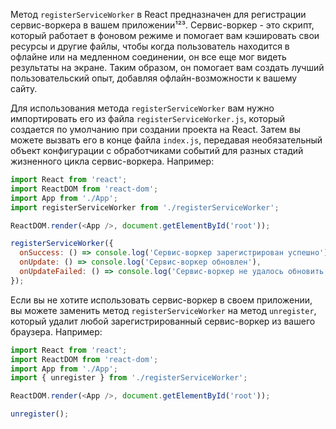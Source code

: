 Метод `registerServiceWorker` в React предназначен для регистрации сервис-воркера в вашем приложении¹²³. Сервис-воркер - это скрипт, который работает в фоновом режиме и помогает вам кэшировать свои ресурсы и другие файлы, чтобы когда пользователь находится в офлайне или на медленном соединении, он все еще мог видеть результаты на экране. Таким образом, он помогает вам создать лучший пользовательский опыт, добавляя офлайн-возможности к вашему сайту.

Для использования метода `registerServiceWorker` вам нужно импортировать его из файла `registerServiceWorker.js`, который создается по умолчанию при создании проекта на React. Затем вы можете вызвать его в конце файла `index.js`, передавая необязательный объект конфигурации с обработчиками событий для разных стадий жизненного цикла сервис-воркера. Например:

```js
import React from 'react';
import ReactDOM from 'react-dom';
import App from './App';
import registerServiceWorker from './registerServiceWorker';

ReactDOM.render(<App />, document.getElementById('root'));

registerServiceWorker({
  onSuccess: () => console.log('Сервис-воркер зарегистрирован успешно'),
  onUpdate: () => console.log('Сервис-воркер обновлен'),
  onUpdateFailed: () => console.log('Сервис-воркер не удалось обновить')
});
```

Если вы не хотите использовать сервис-воркер в своем приложении, вы можете заменить метод `registerServiceWorker` на метод `unregister`, который удалит любой зарегистрированный сервис-воркер из вашего браузера. Например:

```js
import React from 'react';
import ReactDOM from 'react-dom';
import App from './App';
import { unregister } from './registerServiceWorker';

ReactDOM.render(<App />, document.getElementById('root'));

unregister();
```

